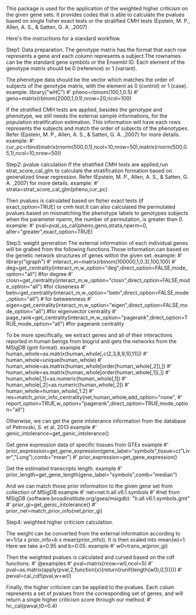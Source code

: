 This package is used for the application of the weighted higher criticism on the given gene sets. It provides codes that is able to calculate the pvalues based on single fisher exact tests or the stratified CMH tests (Epstein, M. P., Allen, A. S., & Satten, G. A. ,2007).

Here's the instructions for a standard workflow.


Step1: Data preparation.
The genotype matrix has the format that each row represents a gene and each column represents a subject.The rownames can be the standard gene symbols or the Ensembl ID. Each element of the genotype matrix should be 0 (reference) or 1 (variant).

The phenotype data should be the vector which matches the order of subjects of the genotype matrix, with the element as  0 (control) or 1 (case).
example:
library("wHC")
#' pheno=rbinom(100,1,0.5)
#' geno=matrix(rbinom(2000,1,0.1),nrow=20,ncol=100)

If the stratified CMH tests are applied, besides the genotype and phenotype, we still needs the external sample informations, for the population stratification estimation. This information will have each rows represents the subjects and match the order of subjects of the phenotypes. Refer (Epstein, M. P., Allen, A. S., & Satten, G. A. ,2007) for more details.
example:
#' cur_pc=rbind(matrix(rnorm(500,0,1),ncol=10,nrow=50),matrix(rnorm(500,0.5,1),ncol=10,nrow=50))




Step2: pvalue calculation
If the stratified CMH tests are applied,run strat_score_cal_glm to calculate the stratification formation based on generalized linear regression. Refer (Epstein, M. P., Allen, A. S., & Satten, G. A. ,2007) for more details.
example:
#' strata=strat_score_cal_glm(pheno,cur_pc)

Then pvalues is calculated based on fisher exact tests (if exact_option=TRUE) or cmh test.It can also calculated the permutated pvalues based on mismatching the phenotype labels to genotypes subjects when the parameter nperm, the number of permutation, is greater than 0.
example:
#' pval=pval_ss_cal(pheno,geno,strata,nperm=0, alter="greater",exact_option=TRUE)




Step3: weight generation
The external information of each individual genes will be grabed from the following functions.Those information can based on the genetic network structures of genes within the given set.
example:
#' library("igraph")
#' interact_m=matrix(rbinom(100000,1,0.3),100,100)
#' deg=get_centrality(interact_m,w_option="deg",direct_option=FALSE,mode_option="all") #for degree
#' closn=get_centrality(interact_m,w_option="closn",direct_option=FALSE,mode_option="all") #for closeness
#' betn=get_centrality(interact_m,w_option="betn",direct_option=FALSE,mode_option="all") # for betweenness
#' eigen=get_centrality(interact_m,w_option="eigen",direct_option=FALSE,mode_option="all") #for eigenvector centrality
#' page_rank=get_centrality(interact_m,w_option="pagerank",direct_option=TRUE,mode_option="all") #for pagerank centrality

To be more specifically, we extract genes and all of their interactions reported in human beings from biogrid and gets the networks from the MSigDB (gmt format).
example
#' human_whole=as.matrix(human_whole[,c(2,3,8,9,10,11)])
#' human_whole=unique(human_whole)
#' human_whole=as.matrix(human_whole[order(human_whole[,2]),])
#' human_whole=as.matrix(human_whole[order(human_whole[,1]),])
#' human_whole[,1]=as.numeric(human_whole[,1])
#' human_whole[,2]=as.numeric(human_whole[,2])
#' human_whole=human_whole[,1:2]
#' res=match_prior_info_centrality(net,human_whole,add_option="none",
#' report_option=TRUE,w_option="pagerank",direct_option=TRUE,mode_option="all")

Otherwise, we can get the gene intolerance information from the database of Petrovski, S. et al, 2013
example
#' genic_intolerance=get_genic_intolerance()

Get gene expression data of specific tissues from GTEx
example
#' prior_expression=get_gene_expression(gene_label="symbols",tissue=c("Liver","Lung"),comb="mean")
#' prior_expression=get_gene_expression()


Get the estimated transcripts length.
example
#' prior_length=get_gene_length(gene_label="symbols",comb="median")

And we can match those prior information to the given gene set from collection of MSigDB
example
#' net=net.h.all.v6.1.symbols
#' #net from MSigDB (software.broadinstitute.org/gsea/msigdb): "h.all.v6.1.symbols.gmt"
#' prior_gi=get_genic_intolerance()
#' prior_net=match_prior_info(net,prior_gi)



Step4: weighted higher criticism calculation.

The weight can be converted from the external information according to w=1/(a x prior_info+b x mean(prior_info)). It is then scaled into mean(w)=1. Here we take a=0.95 and b=0.05.
example
#' w0=trans_w(prior_gi)


Then the weighted pvalues is calculated and curved based on the cdf functions.
#' @examples
#' pval=matrix(nrow=w0,ncol=5)
#' pval=as.matrix(apply(pval,2,function(x){return(runif(length(w0),0,1))}))
#' pwval=cal_cdf(pval,w=w0)

Finally, the higher criticism can be applied to the pvalues. Each colum represents a set of pvalues from the corresponding set of genes, and will return a single higher criticism score through our method.
#' hc_cal(pwval,t0=0.4)


